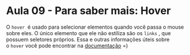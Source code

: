 # Aula 09 - Para saber mais: Hover

O `hover`
 é usado para selecionar elementos quando você passa o mouse sobre eles. O único elemento que ele não estiliza são os `links`
, que possuem seletores próprios. Essa e outras informações úteis sobre o `hover` você pode encontrar na [documentação](https://www.w3schools.com/CSSref/sel_hover.php) =)